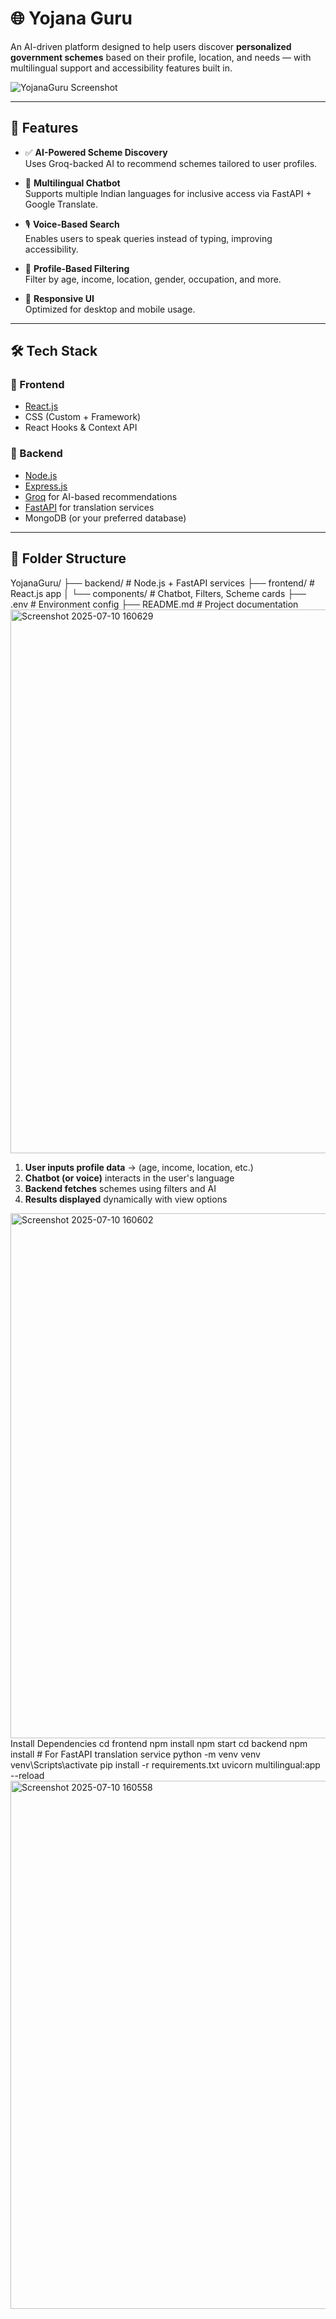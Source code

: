 # 🌐 Yojana Guru

An AI-driven platform designed to help users discover **personalized government schemes** based on their profile, location, and needs — with multilingual support and accessibility features built in.

![YojanaGuru Screenshot](path/to/screenshot.png)

---

## 🚀 Features

- ✅ **AI-Powered Scheme Discovery**  
  Uses Groq-backed AI to recommend schemes tailored to user profiles.

- 💬 **Multilingual Chatbot**  
  Supports multiple Indian languages for inclusive access via FastAPI + Google Translate.

- 🎙️ **Voice-Based Search**  
  Enables users to speak queries instead of typing, improving accessibility.

- 🎯 **Profile-Based Filtering**  
  Filter by age, income, location, gender, occupation, and more.

- 📱 **Responsive UI**  
  Optimized for desktop and mobile usage.

---

## 🛠 Tech Stack

### 🔹 Frontend
- [React.js](https://reactjs.org/)
- CSS (Custom + Framework)
- React Hooks & Context API

### 🔹 Backend
- [Node.js](https://nodejs.org/)
- [Express.js](https://expressjs.com/)
- [Groq](https://groq.com/) for AI-based recommendations
- [FastAPI](https://fastapi.tiangolo.com/) for translation services
- MongoDB (or your preferred database)

---

## 📂 Folder Structure
YojanaGuru/
├── backend/ # Node.js + FastAPI services
├── frontend/ # React.js app
│ └── components/ # Chatbot, Filters, Scheme cards
├── .env # Environment config
├── README.md # Project documentation
<img width="1910" height="870" alt="Screenshot 2025-07-10 160629" src="https://github.com/user-attachments/assets/e3498c3f-26d2-44ef-9aff-ed4deed50db7" />
1. **User inputs profile data** → (age, income, location, etc.)
2. **Chatbot (or voice)** interacts in the user's language
3. **Backend fetches** schemes using filters and AI
4. **Results displayed** dynamically with view options
<img width="1880" height="840" alt="Screenshot 2025-07-10 160602" src="https://github.com/user-attachments/assets/05ce77a9-07a9-4300-835c-91c77354c525" />
Install Dependencies
cd frontend
npm install
npm start
cd backend
npm install
# For FastAPI translation service
python -m venv venv
venv\Scripts\activate
pip install -r requirements.txt
uvicorn multilingual:app --reload
<img width="1892" height="845" alt="Screenshot 2025-07-10 160558" src="https://github.com/user-attachments/assets/e3031515-6274-4e45-a7e9-a85cec39a725" />
